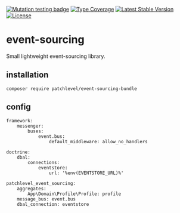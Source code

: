 [![Mutation testing badge](https://img.shields.io/endpoint?style=flat&url=https%3A%2F%2Fbadge-api.stryker-mutator.io%2Fgithub.com%2Fpatchlevel%2Fevent-sourcing%2Fmaster)](https://dashboard.stryker-mutator.io/reports/github.com/patchlevel/event-sourcing/master)
[![Type Coverage](https://shepherd.dev/github/patchlevel/event-sourcing-bundle/coverage.svg)](https://shepherd.dev/github/patchlevel/event-sourcing)
[![Latest Stable Version](https://poser.pugx.org/patchlevel/event-sourcing-bundle/v)](//packagist.org/packages/patchlevel/event-sourcing)
[![License](https://poser.pugx.org/patchlevel/event-sourcing-bundle/license)](//packagist.org/packages/patchlevel/event-sourcing)

# event-sourcing

Small lightweight event-sourcing library.

## installation

```
composer require patchlevel/event-sourcing-bundle
```

## config

```
framework:
    messenger:
        buses:
            event.bus:
                default_middleware: allow_no_handlers
```

```
doctrine:
    dbal:
        connections:
            eventstore:
                url: '%env(EVENTSTORE_URL)%'
```

```
patchlevel_event_sourcing:
    aggregates:
        App\Domain\Profile\Profile: profile
    message_bus: event.bus
    dbal_connection: eventstore
```
